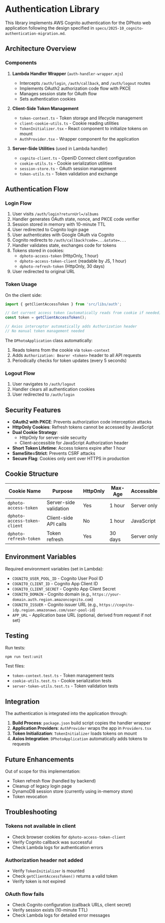 # Authentication Library

This library implements AWS Cognito authentication for the DPhoto web application following the design specified in `specs/2025-10_cognito-authentication-migration.md`.

## Architecture Overview

### Components

1. **Lambda Handler Wrapper** (`auth-handler-wrapper.mjs`)
   - Intercepts `/auth/login`, `/auth/callback`, and `/auth/logout` routes
   - Implements OAuth2 authorization code flow with PKCE
   - Manages session state for OAuth flow
   - Sets authentication cookies

2. **Client-Side Token Management**
   - `token-context.ts` - Token storage and lifecycle management
   - `client-cookie-utils.ts` - Cookie reading utilities
   - `TokenInitializer.tsx` - React component to initialize tokens on mount
   - `AuthProvider.tsx` - Wrapper component for the application

3. **Server-Side Utilities** (used in Lambda handler)
   - `cognito-client.ts` - OpenID Connect client configuration
   - `cookie-utils.ts` - Cookie serialization utilities
   - `session-store.ts` - OAuth session management
   - `token-utils.ts` - Token validation and exchange

## Authentication Flow

### Login Flow

1. User visits `/auth/login?returnUrl=/albums`
2. Handler generates OAuth state, nonce, and PKCE code verifier
3. Session stored in memory with 10-minute TTL
4. User redirected to Cognito login page
5. User authenticates with Google OAuth via Cognito
6. Cognito redirects to `/auth/callback?code=...&state=...`
7. Handler validates state, exchanges code for tokens
8. Tokens stored in cookies:
   - `dphoto-access-token` (HttpOnly, 1 hour)
   - `dphoto-access-token-client` (readable by JS, 1 hour)
   - `dphoto-refresh-token` (HttpOnly, 30 days)
9. User redirected to original URL

### Token Usage

On the client side:
```typescript
import { getClientAccessToken } from 'src/libs/auth';

// Get current access token (automatically reads from cookie if needed)
const token = getClientAccessToken();

// Axios interceptor automatically adds Authorization header
// No manual token management needed
```

The `DPhotoApplication` class automatically:
1. Reads tokens from the cookie via `token-context`
2. Adds `Authorization: Bearer <token>` header to all API requests
3. Periodically checks for token updates (every 5 seconds)

### Logout Flow

1. User navigates to `/auth/logout`
2. Handler clears all authentication cookies
3. User redirected to `/auth/login`

## Security Features

- **OAuth2 with PKCE**: Prevents authorization code interception attacks
- **HttpOnly Cookies**: Refresh tokens cannot be accessed by JavaScript
- **Dual Cookie Strategy**: 
  - HttpOnly for server-side security
  - Client-accessible for JavaScript Authorization header
- **Short Token Lifetime**: Access tokens expire after 1 hour
- **SameSite=Strict**: Prevents CSRF attacks
- **Secure Flag**: Cookies only sent over HTTPS in production

## Cookie Structure

| Cookie Name | Purpose | HttpOnly | Max-Age | Accessible |
|-------------|---------|----------|---------|------------|
| `dphoto-access-token` | Server-side validation | Yes | 1 hour | Server only |
| `dphoto-access-token-client` | Client-side API calls | No | 1 hour | JavaScript |
| `dphoto-refresh-token` | Token refresh | Yes | 30 days | Server only |

## Environment Variables

Required environment variables (set in Lambda):
- `COGNITO_USER_POOL_ID` - Cognito User Pool ID
- `COGNITO_CLIENT_ID` - Cognito App Client ID
- `COGNITO_CLIENT_SECRET` - Cognito App Client Secret
- `COGNITO_DOMAIN` - Cognito domain (e.g., `https://your-domain.auth.region.amazoncognito.com`)
- `COGNITO_ISSUER` - Cognito issuer URL (e.g., `https://cognito-idp.region.amazonaws.com/user-pool-id`)
- `APP_URL` - Application base URL (optional, derived from request if not set)

## Testing

Run tests:
```bash
npm run test:unit
```

Test files:
- `token-context.test.ts` - Token management tests
- `cookie-utils.test.ts` - Cookie serialization tests
- `server-token-utils.test.ts` - Token validation tests

## Integration

The authentication is integrated into the application through:

1. **Build Process**: `package.json` build script copies the handler wrapper
2. **Application Providers**: `AuthProvider` wraps the app in `Providers.tsx`
3. **Token Initialization**: `TokenInitializer` loads tokens on mount
4. **Axios Integration**: `DPhotoApplication` automatically adds tokens to requests

## Future Enhancements

Out of scope for this implementation:
- Token refresh flow (handled by backend)
- Cleanup of legacy login page
- DynamoDB session store (currently using in-memory store)
- Token revocation

## Troubleshooting

### Tokens not available in client
- Check browser cookies for `dphoto-access-token-client`
- Verify Cognito callback was successful
- Check Lambda logs for authentication errors

### Authorization header not added
- Verify `TokenInitializer` is mounted
- Check `getClientAccessToken()` returns a valid token
- Verify token is not expired

### OAuth flow fails
- Check Cognito configuration (callback URLs, client secret)
- Verify session exists (10-minute TTL)
- Check Lambda logs for detailed error messages
